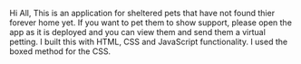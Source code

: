 Hi All, This is an application for sheltered pets that have not found thier forever home yet. 
If you want to pet them to show support, please open the app as it is deployed and you can view them and send them 
a virtual petting.  I built this with HTML, CSS and JavaScript functionality. I used the boxed method for the CSS. 
